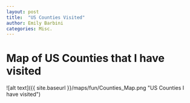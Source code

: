 ```yaml
---
layout: post
title:  "US Counties Visited"
author: Emily Barbini
categories: Misc.
---
```


<h1>Map of US Counties that I have visited</h1>
![alt text]({{ site.baseurl }}/maps/fun/Counties_Map.png "US Counties I have visited")
